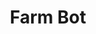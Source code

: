 ---
title: Farm Bot
url: 'https://farm.bot/'
featured: true
categories:
  - 411e32f8-59bc-4fbb-ac7f-3d2a908b039e
tags:
  - home-owners
  - land-owner
  - food
  - farming
  - developers
  - open-source
description: >-
  Farm Bot is a fully automated, open-source, crowd-funded project, which helps
  you grow food for yourself, your family, and your community. Install FarmBot
  on a raised bed, urban rooftop, or in a small greenhouse at home. Hyper-local
  food production has never been easier.
image: null
blueprint: action

---